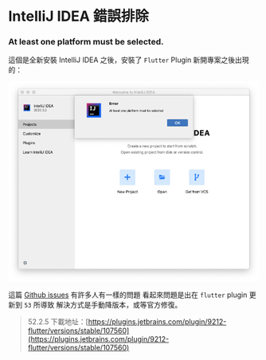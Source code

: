 # IntelliJ IDEA 錯誤排除



### At least one platform must be selected.
這個是全新安裝 IntelliJ IDEA 之後，安裝了 `Flutter` Plugin 新開專案之後出現的：

![error photo](Upload/Error/IntelliJ_IDEA_flutter_error_at_least_one_platform_must_be_selected.png)

這篇 [Github issues](https://github.com/flutter/flutter-intellij/issues/5230) 有許多人有一樣的問題
看起來問題是出在 `flutter` plugin 更新到 `53` 所導致
解決方式是手動降版本，或等官方修復。
> 52.2.5 下載地址：[https://plugins.jetbrains.com/plugin/9212-flutter/versions/stable/107560](https://plugins.jetbrains.com/plugin/9212-flutter/versions/stable/107560)
